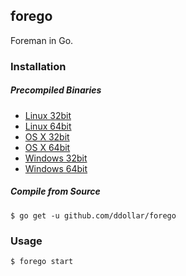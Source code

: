 ## forego

Foreman in Go.

### Installation

##### Precompiled Binaries

* [Linux 32bit](https://forego-build.herokuapp.com/linux-386/forego)
* [Linux 64bit](https://forego-build.herokuapp.com/linux-amd64/forego)
* [OS X 32bit](https://forego-build.herokuapp.com/darwin-386/forego)
* [OS X 64bit](https://forego-build.herokuapp.com/darwin-amd64/forego)
* [Windows 32bit](https://forego-build.herokuapp.com/windows-386/forego.exe)
* [Windows 64bit](https://forego-build.herokuapp.com/windows-amd64/forego.exe)

##### Compile from Source

    $ go get -u github.com/ddollar/forego

### Usage

    $ forego start
